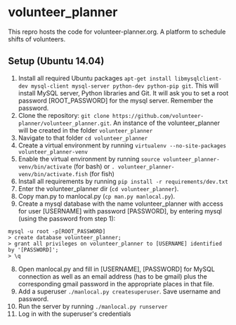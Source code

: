 # volunteer_planner
This repro hosts the code for volunteer-planner.org. A platform to schedule shifts of volunteers.


## Setup (Ubuntu 14.04)

1. Install all required Ubuntu packages `apt-get install libmysqlclient-dev mysql-client mysql-server python-dev python-pip git`. This will install MySQL server, Python libraries and Git. It will ask you to set a root password [ROOT_PASSWORD] for the mysql server. Remember the password.
2. Clone the repository: `git clone https://github.com/volunteer-planner/volunteer_planner.git`. An instance of the volunteer_planner will be created in the folder `volunteer_planner`
3. Navigate to that folder `cd volunteer_planner`
2. Create a virtual environment by running `virtualenv --no-site-packages volunteer_planner-venv`
4. Enable the virtual environment by running `source volunteer_planner-venv/bin/activate` (for bash) or `. volunteer_planner-venv/bin/activate.fish` (for fish)
4. Install all requirements by running `pip install -r requirements/dev.txt`
5. Enter the volunteer_planner dir (`cd volunteer_planner`).
6. Copy man.py to manlocal.py (`cp man.py manlocal.py`).
7. Create a mysql database with the name volunteer_planner with access for user [USERNAME] with password [PASSWORD], by entering mysql (using the password from step 1):

```
mysql -u root -p[ROOT_PASSWORD]
> create database volunteer_planner;
> grant all privileges on volunteer_planner to [USERNAME] identified by '[PASSWORD]';
> \q
```

8. Open manlocal.py and fill in [USERNAME], [PASSWORD] for MySQL connection as well as an email address (has to be gmail) plus the corresponding gmail password in the appropriate places in that file.
9. Add a superuser `./manlocal.py createsuperuser`. Save username and password.
9. Run the server by running `./manlocal.py runserver`
10. Log in with the superuser's credentials
